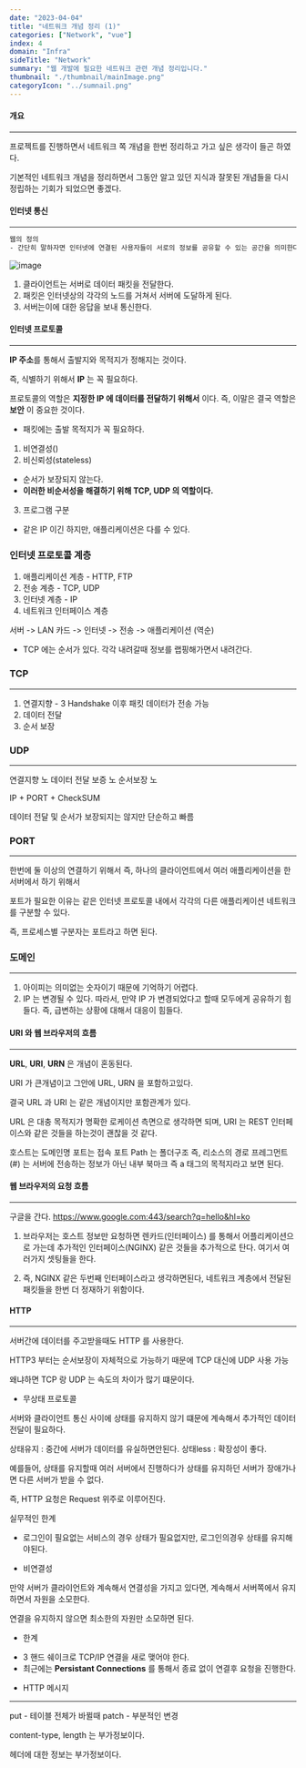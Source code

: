 ```yaml
---
date: "2023-04-04"
title: "네트워크 개념 정리 (1)"
categories: ["Network", "vue"]
index: 4
domain: "Infra"
sideTitle: "Network"
summary: "웹 개발에 필요한 네트워크 관련 개념 정리입니다."
thumbnail: "./thumbnail/mainImage.png"
categoryIcon: "../sumnail.png"
---
```


<div>

</div>

#### 개요

---

프로젝트를 진행하면서 네트워크 쪽 개념을 한번 정리하고 가고 싶은 생각이 들곤 하였다.

기본적인 네트워크 개념을 정리하면서 그동안 알고 있던 지식과 잘못된 개념들을 다시 정립하는 기회가 되었으면 좋겠다.

#### 인터넷 통신

---

```bash
웹의 정의
- 간단히 말하자면 인터넷에 연결된 사용자들이 서로의 정보를 공유할 수 있는 공간을 의미한다.
```

![image](https://user-images.githubusercontent.com/56063287/229720080-de3d4f66-4d8e-41c5-b178-fbb5b89488ae.png)

1. 클라이언트는 서버로 데이터 패킷을 전달한다.
2. 패킷은 인터넷상의 각각의 노드를 거쳐서 서버에 도달하게 된다.
3. 서버는이에 대한 응답을 보내 통신한다.

#### 인터넷 프로토콜

---

**IP 주소**를 통해서 출발지와 목적지가 정해지는 것이다.

즉, 식별하기 위해서 **IP** 는 꼭 필요하다.

프로토콜의 역할은 **지정한 IP 에 데이터를 전달하기 위해서** 이다.
즉, 이말은 결국 역할은 **보안** 이 중요한 것이다.

- 패킷에는 출발 목적지가 꼭 필요하다.

1. 비연결성()
2. 비신뢰성(stateless)

- 순서가 보장되지 않는다.
- **이러한 비순서성을 해결하기 위해 TCP, UDP 의 역할이다.**

3. 프로그램 구분

- 같은 IP 이긴 하지만, 애플리케이션은 다를 수 있다.

### 인터넷 프로토콜 계층

1. 애플리케이션 계층 - HTTP, FTP
2. 전송 계층 - TCP, UDP
3. 인터넷 계층 - IP
4. 네트워크 인터페이스 계층

서버 -> LAN 카드 -> 인터넷 -> 전송 -> 애플리케이션
(역순)

- TCP 에는 순서가 있다. 각각 내려갈때 정보를 랩핑해가면서 내려간다.

### TCP

---

1. 연결지향 - 3 Handshake 이후 패킷 데이터가 전송 가능
2. 데이터 전달
3. 순서 보장

### UDP

---

연결지향 노
데이터 전달 보증 노
순서보장 노

IP + PORT + CheckSUM

데이터 전달 및 순서가 보장되지는 않지만 단순하고 빠름

### PORT

---

한번에 둘 이상의 연결하기 위해서
즉, 하나의 클라이언트에서 여러 애플리케이션을 한 서버에서 하기 위해서

포트가 필요한 이유는 같은 인터넷 프로토콜 내에서 각각의 다른 애플리케이션 네트워크를 구분할 수 있다.

즉, 프로세스별 구분자는 포트라고 하면 된다.

### 도메인

---

1. 아이피는 의미없는 숫자이기 때문에 기억하기 어렵다.
2. IP 는 변경될 수 있다. 따라서, 만약 IP 가 변경되었다고 할때 모두에게 공유하기 힘들다.
   즉, 급변하는 상황에 대해서 대응이 힘들다.

#### URI 와 웹 브라우저의 흐름

---

**URL**, **URI**, **URN** 은 개념이 혼동된다.

URI 가 큰개념이고 그안에 URL, URN 을 포함하고있다.

결국 URL 과 URI 는 같은 개념이지만 포함관계가 있다.

URL 은 대충 목적지가 명확한 로케이션 측면으로 생각하면 되며,
URI 는 REST 인터페이스와 같은 것들을 하는것이 괜찮을 것 같다.

호스트는 도메인명
포트는 접속 포트
Path 는 폴더구조 즉, 리소스의 경로
프레그먼트(#) 는 서버에 전송하는 정보가 아닌 내부 북마크 즉 a 태그의 목적지라고 보면 된다.

#### 웹 브라우저의 요청 흐름

---

구글을 간다.
https://www.google.com:443/search?q=hello&hl=ko

1. 브라우저는 호스트 정보만 요청하면 렌카드(인터페이스) 를 통해서 어플리케이션으로 가는데 추가적인 인터페이스(NGINX) 같은 것들을 추가적으로 탄다. 여기서 여러가지 셋팅들을 한다.

2. 즉, NGINX 같은 두번째 인터페이스라고 생각하면된다, 네트워크 계층에서 전달된 패킷들을 한번 더 정재하기 위함이다.

#### HTTP

---

서버간에 데이터를 주고받을때도 HTTP 를 사용한다.

HTTP3 부터는 순서보장이 자체적으로 가능하기 때문에 TCP 대신에 UDP 사용 가능

왜냐하면 TCP 랑 UDP 는 속도의 차이가 많기 떄문이다.

- 무상태 프로토콜

서버와 클라이언트 통신 사이에 상태를 유지하지 않기 떄문에 계속해서 추가적인 데이터 전달이 필요하다.

상태유지 : 중간에 서버가 데이터를 유실하면안된다.
상태less : 확장성이 좋다.

예를들어, 상태를 유지할때 여러 서버에서 진행하다가 상태를 유지하던 서버가 장애가나면 다른 서버가 받을 수 없다.

즉, HTTP 요청은 Request 위주로 이루어진다.

실무적인 한계

- 로그인이 필요없는 서비스의 경우 상태가 필요없지만, 로그인의경우 상태를 유지해야된다.

- 비연결성

만약 서버가 클라이언트와 계속해서 연결성을 가지고 있다면, 계속해서 서버쪽에서 유지하면서 자원을 소모한다.

연결을 유지하지 않으면 최소한의 자원만 소모하면 된다.

- 한계

* 3 핸드 쉐이크로 TCP/IP 연결을 새로 맺어야 한다.
* 최근에는 **Persistant Connections** 를 통해서 종료 없이 연결후 요청을 진행한다.

- HTTP 메시지

---

put - 테이블 전체가 바뀔때
patch - 부분적인 변경

content-type, length 는 부가정보이다.

헤더에 대한 정보는 부가정보이다.
